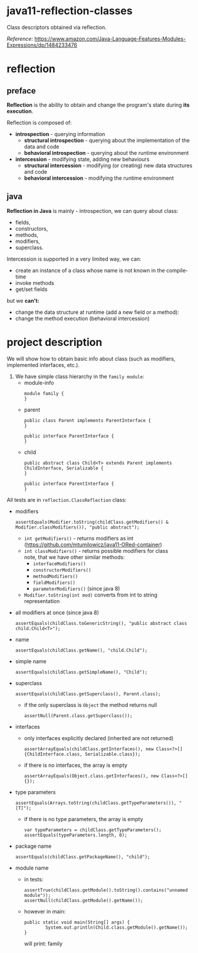 # java11-reflection-classes
Class descriptors obtained via reflection.

_Reference_: https://www.amazon.com/Java-Language-Features-Modules-Expressions/dp/1484233476

# reflection
## preface
**Reflection** is the ability to obtain and change the program's 
state during **its execution**.

Reflection is composed of:
* **introspection** - querying information
    * **structural introspection** - querying about the 
    implementation of the data and code
    * **behavioral introspection** - querying about the
    runtime environment
* **intercession** - modifying state, adding new behaviours
    * **structural intercession** - modifying (or creating) new 
    data structures and code
    * **behavioral intercession** - modifying the runtime 
    environment
 
## java   
**Reflection in Java** is mainly - introspection, we can query
about class:
* fields,
* constructors,
* methods, 
* modifiers, 
* superclass. 

Intercession is supported in a very limited way, we can:
* create an instance of a class whose name is not known
  in the compile-time
* invoke methods
* get/set fields

but we **can't:**
* change the data structure at runtime (add a new field or a method):
* change the method execution (behavioral intercession)

# project description
We will show how to obtain basic info about class (such as
modifiers, implemented interfaces, etc.).

1. We have simple class hierarchy in the `family module`:
    * module-info
        ```
        module family {
        }
        ```
    * parent
        ```
        public class Parent implements ParentInterface {
        }
        
        public interface ParentInterface {
        }
        ```
    * child
        ```
        public abstract class Child<T> extends Parent implements ChildInterface, Serializable {
        }
        
        public interface ParentInterface {
        }
        ```
All tests are in `reflection.ClassReflection` class:
* modifiers
    ```
    assertEquals(Modifier.toString(childClass.getModifiers() & Modifier.classModifiers()), "public abstract");
    ```
    * `int getModifiers()` - returns modifiers as int (https://github.com/mtumilowicz/java11-ORed-container)
    * `int classModifiers()` - returns possible modifiers for class  
    note, that we have other similar methods:
        * `interfaceModifiers()`
        * `constructorModifiers()`
        * `methodModifiers()`
        * `fieldModifiers()`
        * `parameterModifiers()` (since java 8)
    * `Modifier.toString(int mod)` converts from int to
    string representation
* all modifiers at once (since java 8)
    ```
    assertEquals(childClass.toGenericString(), "public abstract class child.Child<T>");
    ```
* name
    ```
    assertEquals(childClass.getName(), "child.Child");
    ```
* simple name
    ```
    assertEquals(childClass.getSimpleName(), "Child");
    ```
* superclass
    ```
    assertEquals(childClass.getSuperclass(), Parent.class);
    ```
    * if the only superclass is `Object` the method returns null
        ```
        assertNull(Parent.class.getSuperclass());
        ```
* interfaces

    * only interfaces explicitly declared (inherited are not returned)
        ```
        assertArrayEquals(childClass.getInterfaces(), new Class<?>[]{ChildInterface.class, Serializable.class});
        ```
    * if there is no interfaces, the array is empty
        ```
        assertArrayEquals(Object.class.getInterfaces(), new Class<?>[]{});
        ```
* type parameters
    ```
    assertEquals(Arrays.toString(childClass.getTypeParameters()), "[T]");
    ```
    * if there is no type parameters, the array is empty
        ```
        var typeParameters = childClass.getTypeParameters();
        assertEquals(typeParameters.length, 0);
        ```
* package name
    ```
    assertEquals(childClass.getPackageName(), "child");
    ```
* module name
    * in tests:
        ```
        assertTrue(childClass.getModule().toString().contains("unnamed module"));
        assertNull(childClass.getModule().getName());
        ```
    * however in main:
        ```
        public static void main(String[] args) {
                System.out.println(Child.class.getModule().getName());
        }
        ```
        will print: family